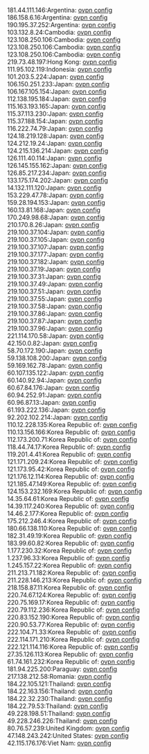 181.44.111.146:Argentina: [ovpn config](vpn/181_44_111_146.ovpn)  
186.158.6.16:Argentina: [ovpn config](vpn/186_158_6_16.ovpn)  
190.195.37.252:Argentina: [ovpn config](vpn/190_195_37_252.ovpn)  
103.132.8.24:Cambodia: [ovpn config](vpn/103_132_8_24.ovpn)  
123.108.250.106:Cambodia: [ovpn config](vpn/123_108_250_106.ovpn)  
123.108.250.106:Cambodia: [ovpn config](vpn/123_108_250_106.ovpn)  
123.108.250.106:Cambodia: [ovpn config](vpn/123_108_250_106.ovpn)  
219.73.48.197:Hong Kong: [ovpn config](vpn/219_73_48_197.ovpn)  
111.95.102.119:Indonesia: [ovpn config](vpn/111_95_102_119.ovpn)  
101.203.5.224:Japan: [ovpn config](vpn/101_203_5_224.ovpn)  
106.150.251.233:Japan: [ovpn config](vpn/106_150_251_233.ovpn)  
106.167.105.154:Japan: [ovpn config](vpn/106_167_105_154.ovpn)  
112.138.195.184:Japan: [ovpn config](vpn/112_138_195_184.ovpn)  
115.163.193.165:Japan: [ovpn config](vpn/115_163_193_165.ovpn)  
115.37.113.230:Japan: [ovpn config](vpn/115_37_113_230.ovpn)  
115.37.188.154:Japan: [ovpn config](vpn/115_37_188_154.ovpn)  
116.222.74.79:Japan: [ovpn config](vpn/116_222_74_79.ovpn)  
124.18.219.128:Japan: [ovpn config](vpn/124_18_219_128.ovpn)  
124.212.19.24:Japan: [ovpn config](vpn/124_212_19_24.ovpn)  
124.215.136.214:Japan: [ovpn config](vpn/124_215_136_214.ovpn)  
126.111.40.114:Japan: [ovpn config](vpn/126_111_40_114.ovpn)  
126.145.155.162:Japan: [ovpn config](vpn/126_145_155_162.ovpn)  
126.85.217.234:Japan: [ovpn config](vpn/126_85_217_234.ovpn)  
133.175.174.202:Japan: [ovpn config](vpn/133_175_174_202.ovpn)  
14.132.111.120:Japan: [ovpn config](vpn/14_132_111_120.ovpn)  
153.229.47.78:Japan: [ovpn config](vpn/153_229_47_78.ovpn)  
159.28.194.153:Japan: [ovpn config](vpn/159_28_194_153.ovpn)  
160.13.81.168:Japan: [ovpn config](vpn/160_13_81_168.ovpn)  
170.249.98.68:Japan: [ovpn config](vpn/170_249_98_68.ovpn)  
210.170.8.26:Japan: [ovpn config](vpn/210_170_8_26.ovpn)  
219.100.37.104:Japan: [ovpn config](vpn/219_100_37_104.ovpn)  
219.100.37.105:Japan: [ovpn config](vpn/219_100_37_105.ovpn)  
219.100.37.107:Japan: [ovpn config](vpn/219_100_37_107.ovpn)  
219.100.37.177:Japan: [ovpn config](vpn/219_100_37_177.ovpn)  
219.100.37.182:Japan: [ovpn config](vpn/219_100_37_182.ovpn)  
219.100.37.19:Japan: [ovpn config](vpn/219_100_37_19.ovpn)  
219.100.37.31:Japan: [ovpn config](vpn/219_100_37_31.ovpn)  
219.100.37.49:Japan: [ovpn config](vpn/219_100_37_49.ovpn)  
219.100.37.51:Japan: [ovpn config](vpn/219_100_37_51.ovpn)  
219.100.37.55:Japan: [ovpn config](vpn/219_100_37_55.ovpn)  
219.100.37.58:Japan: [ovpn config](vpn/219_100_37_58.ovpn)  
219.100.37.86:Japan: [ovpn config](vpn/219_100_37_86.ovpn)  
219.100.37.87:Japan: [ovpn config](vpn/219_100_37_87.ovpn)  
219.100.37.96:Japan: [ovpn config](vpn/219_100_37_96.ovpn)  
221.114.170.58:Japan: [ovpn config](vpn/221_114_170_58.ovpn)  
42.150.0.82:Japan: [ovpn config](vpn/42_150_0_82.ovpn)  
58.70.172.190:Japan: [ovpn config](vpn/58_70_172_190.ovpn)  
59.138.108.200:Japan: [ovpn config](vpn/59_138_108_200.ovpn)  
59.169.162.78:Japan: [ovpn config](vpn/59_169_162_78.ovpn)  
60.107.135.122:Japan: [ovpn config](vpn/60_107_135_122.ovpn)  
60.140.92.94:Japan: [ovpn config](vpn/60_140_92_94.ovpn)  
60.67.84.176:Japan: [ovpn config](vpn/60_67_84_176.ovpn)  
60.94.252.91:Japan: [ovpn config](vpn/60_94_252_91.ovpn)  
60.96.87.13:Japan: [ovpn config](vpn/60_96_87_13.ovpn)  
61.193.222.136:Japan: [ovpn config](vpn/61_193_222_136.ovpn)  
92.202.102.214:Japan: [ovpn config](vpn/92_202_102_214.ovpn)  
110.12.228.135:Korea Republic of: [ovpn config](vpn/110_12_228_135.ovpn)  
110.13.156.166:Korea Republic of: [ovpn config](vpn/110_13_156_166.ovpn)  
112.173.200.71:Korea Republic of: [ovpn config](vpn/112_173_200_71.ovpn)  
118.44.74.17:Korea Republic of: [ovpn config](vpn/118_44_74_17.ovpn)  
119.201.4.41:Korea Republic of: [ovpn config](vpn/119_201_4_41.ovpn)  
121.171.209.24:Korea Republic of: [ovpn config](vpn/121_171_209_24.ovpn)  
121.173.95.42:Korea Republic of: [ovpn config](vpn/121_173_95_42.ovpn)  
121.176.12.114:Korea Republic of: [ovpn config](vpn/121_176_12_114.ovpn)  
121.185.47.149:Korea Republic of: [ovpn config](vpn/121_185_47_149.ovpn)  
124.153.232.169:Korea Republic of: [ovpn config](vpn/124_153_232_169.ovpn)  
14.35.64.61:Korea Republic of: [ovpn config](vpn/14_35_64_61.ovpn)  
14.39.117.240:Korea Republic of: [ovpn config](vpn/14_39_117_240.ovpn)  
14.46.2.177:Korea Republic of: [ovpn config](vpn/14_46_2_177.ovpn)  
175.212.246.4:Korea Republic of: [ovpn config](vpn/175_212_246_4.ovpn)  
180.66.138.110:Korea Republic of: [ovpn config](vpn/180_66_138_110.ovpn)  
182.31.49.19:Korea Republic of: [ovpn config](vpn/182_31_49_19.ovpn)  
183.99.60.82:Korea Republic of: [ovpn config](vpn/183_99_60_82.ovpn)  
1.177.230.32:Korea Republic of: [ovpn config](vpn/1_177_230_32.ovpn)  
1.237.96.33:Korea Republic of: [ovpn config](vpn/1_237_96_33.ovpn)  
1.245.157.22:Korea Republic of: [ovpn config](vpn/1_245_157_22.ovpn)  
211.213.71.182:Korea Republic of: [ovpn config](vpn/211_213_71_182.ovpn)  
211.228.146.213:Korea Republic of: [ovpn config](vpn/211_228_146_213.ovpn)  
218.158.87.11:Korea Republic of: [ovpn config](vpn/218_158_87_11.ovpn)  
220.74.67.124:Korea Republic of: [ovpn config](vpn/220_74_67_124.ovpn)  
220.75.169.17:Korea Republic of: [ovpn config](vpn/220_75_169_17.ovpn)  
220.79.112.236:Korea Republic of: [ovpn config](vpn/220_79_112_236.ovpn)  
220.83.152.190:Korea Republic of: [ovpn config](vpn/220_83_152_190.ovpn)  
220.90.53.77:Korea Republic of: [ovpn config](vpn/220_90_53_77.ovpn)  
222.104.71.33:Korea Republic of: [ovpn config](vpn/222_104_71_33.ovpn)  
222.114.171.210:Korea Republic of: [ovpn config](vpn/222_114_171_210.ovpn)  
222.121.114.116:Korea Republic of: [ovpn config](vpn/222_121_114_116.ovpn)  
27.35.126.113:Korea Republic of: [ovpn config](vpn/27_35_126_113.ovpn)  
61.74.161.232:Korea Republic of: [ovpn config](vpn/61_74_161_232.ovpn)  
181.94.225.200:Paraguay: [ovpn config](vpn/181_94_225_200.ovpn)  
217.138.212.58:Romania: [ovpn config](vpn/217_138_212_58.ovpn)  
184.22.105.121:Thailand: [ovpn config](vpn/184_22_105_121.ovpn)  
184.22.163.156:Thailand: [ovpn config](vpn/184_22_163_156.ovpn)  
184.22.32.230:Thailand: [ovpn config](vpn/184_22_32_230.ovpn)  
184.22.79.53:Thailand: [ovpn config](vpn/184_22_79_53.ovpn)  
49.228.198.51:Thailand: [ovpn config](vpn/49_228_198_51.ovpn)  
49.228.246.226:Thailand: [ovpn config](vpn/49_228_246_226.ovpn)  
80.76.57.239:United Kingdom: [ovpn config](vpn/80_76_57_239.ovpn)  
47.148.243.242:United States: [ovpn config](vpn/47_148_243_242.ovpn)  
42.115.176.176:Viet Nam: [ovpn config](vpn/42_115_176_176.ovpn)  
